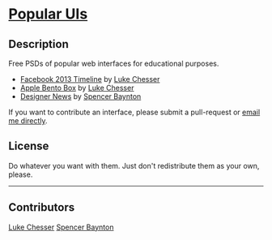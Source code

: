 # [Popular UIs](http://lukechesser.github.io/Popular-UIs/)

## Description

Free PSDs of popular web interfaces for educational purposes.

- [Facebook 2013 Timeline](http://imlk.me/16DQ7hr) by [Luke Chesser](https://github.com/lukechesser)
- [Apple Bento Box](http://imlk.me/12pGQbn) by [Luke Chesser](https://github.com/lukechesser)
- [Designer News](http://imlk.me/13kcy6L) by [Spencer Baynton](https://github.com/spencerbaynton)

If you want to contribute an interface, please submit a pull-request or [email me directly](mailto:luke@ooomf.com).

## License

Do whatever you want with them. Just don't redistribute them as your own, please.

<hr>

## Contributors
[Luke Chesser](https://github.com/lukechesser)
[Spencer Baynton](https://github.com/spencerbaynton)
